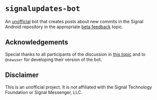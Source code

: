 # `signalupdates-bot`

An [unofficial](#disclaimer) bot that creates posts about new commits in the Signal Android repository in the appropriate [beta feedback](https://community.signalusers.org/c/25) topic.

## Acknowledgements

Special thanks to all participants of the discussion in [this topic](https://community.signalusers.org/t/42818) and to `@newuser` for developing their version of the bot.

## Disclaimer
This is an unofficial project. It is *not* affiliated with the Signal Technology Foundation or Signal Messenger, LLC.
